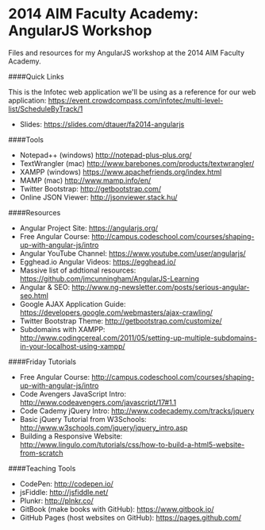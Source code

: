 2014 AIM Faculty Academy: AngularJS Workshop
============================

Files and resources for my AngularJS workshop at the 2014 AIM Faculty Academy.

####Quick Links

This is the Infotec web application we'll be using as a reference for our web application:
https://event.crowdcompass.com/infotec/multi-level-list/ScheduleByTrack/1

- Slides: https://slides.com/dtauer/fa2014-angularjs

####Tools
- Notepad++ (windows) http://notepad-plus-plus.org/
- TextWrangler (mac) http://www.barebones.com/products/textwrangler/
- XAMPP (windows) https://www.apachefriends.org/index.html
- MAMP (mac) http://www.mamp.info/en/
- Twitter Bootstrap: http://getbootstrap.com/
- Online JSON Viewer: http://jsonviewer.stack.hu/

####Resources
- Angular Project Site: https://angularjs.org/
- Free Angular Course: http://campus.codeschool.com/courses/shaping-up-with-angular-js/intro
- Angular YouTube Channel: https://www.youtube.com/user/angularjs/
- Egghead.io Angular Videos: https://egghead.io/
- Massive list of addtional resources: https://github.com/jmcunningham/AngularJS-Learning
- Angular & SEO: http://www.ng-newsletter.com/posts/serious-angular-seo.html
- Google AJAX Application Guide: https://developers.google.com/webmasters/ajax-crawling/
- Twitter Bootstrap Theme: http://getbootstrap.com/customize/
- Subdomains with XAMPP: http://www.codingcereal.com/2011/05/setting-up-multiple-subdomains-in-your-localhost-using-xampp/

####Friday Tutorials
- Free Angular Course: http://campus.codeschool.com/courses/shaping-up-with-angular-js/intro
- Code Avengers JavaScript Intro: http://www.codeavengers.com/javascript/17#1.1
- Code Cademy jQuery Intro: http://www.codecademy.com/tracks/jquery
- Basic jQuery Tutorial from W3Schools: http://www.w3schools.com/jquery/jquery_intro.asp
- Building a Responsive Website: http://www.lingulo.com/tutorials/css/how-to-build-a-html5-website-from-scratch



####Teaching Tools
- CodePen: http://codepen.io/
- jsFiddle: http://jsfiddle.net/
- Plunkr: http://plnkr.co/
- GitBook (make books with GitHub): https://www.gitbook.io/
- GitHub Pages (host websites on GitHub): https://pages.github.com/
